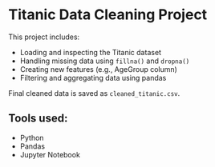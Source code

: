 # Titanic Data Cleaning Project

This project includes:
- Loading and inspecting the Titanic dataset
- Handling missing data using `fillna()` and `dropna()`
- Creating new features (e.g., AgeGroup column)
- Filtering and aggregating data using pandas

Final cleaned data is saved as `cleaned_titanic.csv`.

## Tools used:
- Python
- Pandas
- Jupyter Notebook
